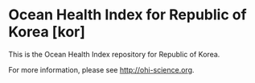# Ocean Health Index for Republic of Korea [kor]

This is the Ocean Health Index repository for Republic of Korea. 

For more information, please see http://ohi-science.org.
